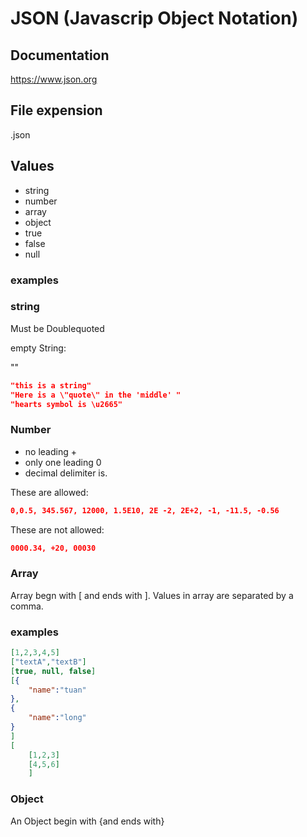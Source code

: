 # JSON (Javascrip Object Notation)

## Documentation

https://www.json.org

## File expension

.json

## Values

- string
- number
- array
- object
- true
- false
- null

### examples

### string

Must be Doublequoted

empty String:

""

```json
"this is a string"
"Here is a \"quote\" in the 'middle' "
"hearts symbol is \u2665"
```

### Number

- no leading +
- only one leading 0
- decimal delimiter is.

These are allowed:

```json
0,0.5, 345.567, 12000, 1.5E10, 2E -2, 2E+2, -1, -11.5, -0.56
```

These are not allowed:

```json
0000.34, +20, 00030
```

### Array

Array begn with [ and ends with ]. Values in array are separated by a comma.

### examples

```json
[1,2,3,4,5]
["textA","textB"]
[true, null, false]
[{
    "name":"tuan"
},
{
    "name":"long"
}
]
[
    [1,2,3]
    [4,5,6]
    ]

```



### Object 

An Object begin with {and ends with}